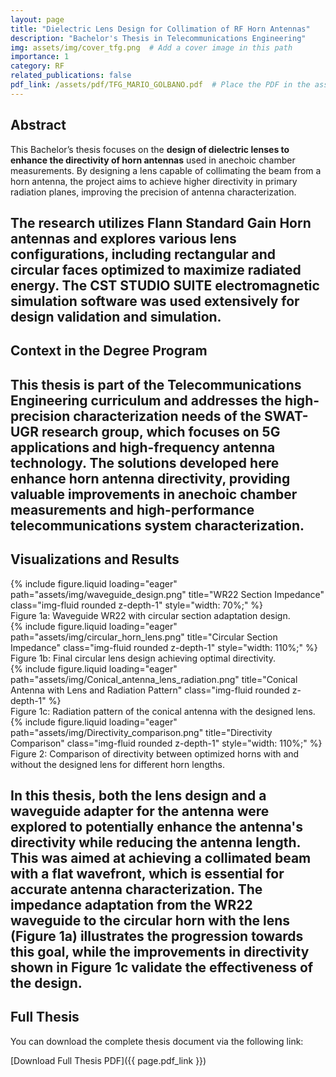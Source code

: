 ```yaml
---
layout: page
title: "Dielectric Lens Design for Collimation of RF Horn Antennas"
description: "Bachelor's Thesis in Telecommunications Engineering"
img: assets/img/cover_tfg.png  # Add a cover image in this path
importance: 1
category: RF
related_publications: false
pdf_link: /assets/pdf/TFG_MARIO_GOLBANO.pdf  # Place the PDF in the assets/pdf folder
---
```

## Abstract
This Bachelor’s thesis focuses on the **design of dielectric lenses to enhance the directivity of horn antennas** used in anechoic chamber measurements. By designing a lens capable of collimating the beam from a horn antenna, the project aims to achieve higher directivity in primary radiation planes, improving the precision of antenna characterization.

The research utilizes Flann Standard Gain Horn antennas and explores various lens configurations, including rectangular and circular faces optimized to maximize radiated energy. The **CST STUDIO SUITE** electromagnetic simulation software was used extensively for design validation and simulation.
---
## Context in the Degree Program
This thesis is part of the **Telecommunications Engineering** curriculum and addresses the **high-precision characterization needs of the SWAT-UGR research group**, which focuses on 5G applications and high-frequency antenna technology. The solutions developed here enhance horn antenna directivity, providing valuable improvements in anechoic chamber measurements and high-performance telecommunications system characterization.
---
## Visualizations and Results

<div class="row align-items-center">
    <div class="col-6 text-center mb-3">
        {% include figure.liquid loading="eager" path="assets/img/waveguide_design.png" title="WR22 Section Impedance" class="img-fluid rounded z-depth-1" style="width: 70%;" %}
        <div class="caption">Figure 1a: Waveguide WR22 with circular section adaptation design.</div>
    </div>
    <div class="col-6 text-center mb-3">
        {% include figure.liquid loading="eager" path="assets/img/circular_horn_lens.png" title="Circular Section Impedance" class="img-fluid rounded z-depth-1" style="width: 110%;" %}
        <div class="caption">Figure 1b: Final circular lens design achieving optimal directivity.</div>
    </div>
</div>

<div class="row align-items-center">
    <div class="col-6 text-center mb-3">
        {% include figure.liquid loading="eager" path="assets/img/Conical_antenna_lens_radiation.png" title="Conical Antenna with Lens and Radiation Pattern" class="img-fluid rounded z-depth-1" %}
        <div class="caption">Figure 1c: Radiation pattern of the conical antenna with the designed lens.</div>
    </div>
    <div class="col-6 text-center mb-3">
        {% include figure.liquid loading="eager" path="assets/img/Directivity_comparison.png" title="Directivity Comparison" class="img-fluid rounded z-depth-1" style="width: 110%;" %}
        <div class="caption">Figure 2: Comparison of directivity between optimized horns with and without the designed lens for different horn lengths.</div>
    </div>
</div>


In this thesis, both the lens design and a waveguide adapter for the antenna were explored to potentially enhance the antenna's directivity while reducing the antenna length. This was aimed at achieving a collimated beam with a flat wavefront, which is essential for accurate antenna characterization. The impedance adaptation from the WR22 waveguide to the circular horn with the lens (Figure 1a) illustrates the progression towards this goal, while the improvements in directivity shown in Figure 1c validate the effectiveness of the design.
---
## Full Thesis

You can download the complete thesis document via the following link:

[Download Full Thesis PDF]({{ page.pdf_link }})
